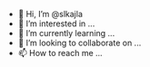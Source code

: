 - 👋 Hi, I’m @slkajla
- 👀 I’m interested in ...
- 🌱 I’m currently learning ...
- 💞️ I’m looking to collaborate on ...
- 📫 How to reach me ...

<!---
slkajla/slkajla is a ✨ special ✨ repository because its `README.md` (this file) appears on your GitHub profile.
You can click the Preview link to take a look at your changes.
--->
